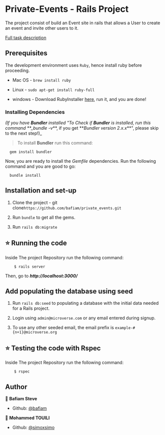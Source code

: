# Private-Events - Rails Project

The project consist of build an Event site in rails that allows a User to create an event and invite other users to it.

[Full task description](https://www.theodinproject.com/courses/ruby-on-rails/lessons/associations)

## Prerequisites

The development environment uses `Ruby`, hence install ruby before proceeding.

- Mac OS - `brew install ruby`

- Linux - `sudo apt-get install ruby-full`

- windows - Download RubyInstaller [here](https://rubyinstaller.org/), run it, and you are done!

### Installing Dependencies

_(If you have **Bundler** installed "To Check if **Bundler** is installed, run this command \*\*\_bundle -v_**, if you get **_Bundler version 2.x.x_\*\*", please skip to the next step!)\_

> To install **Bundler** run this command:

```
  gem install bundler
```

Now, you are ready to install the _Gemfile_ dependencies. Run the following command and you are good to go:

```
  bundle install
```

## Installation and set-up

1. Clone the project - git clone`https://github.com/bafiam/private_events.git`

2. Run `bundle` to get all the gems.

3. Run `rails db:migrate`

## ⭐️ Running the code

Inside The project Repository run the following command:

```
    $ rails server
```

Then, go to **_http://localhost:3000/_**

## Add populating the database using seed

1. Run `rails db:seed` to populating a database with the initial data needed for a Rails project.

2. Login using `admin@microverse.com` or any email entered during signup.

3. To use any other seeded email, the email prefix is `example-#{n+1}@microverse.org`

## ⭐️ Testing the code with Rspec

Inside The project Repository run the following command:

```
    $ rspec
```

## Author

👤 **Bafiam Steve**

- Github: [@bafiam](https://github.com/bafiam)

👤 **Mohammed TOUILI**

- Github: [@simoxsimo](https://github.com/simoxsimo)
